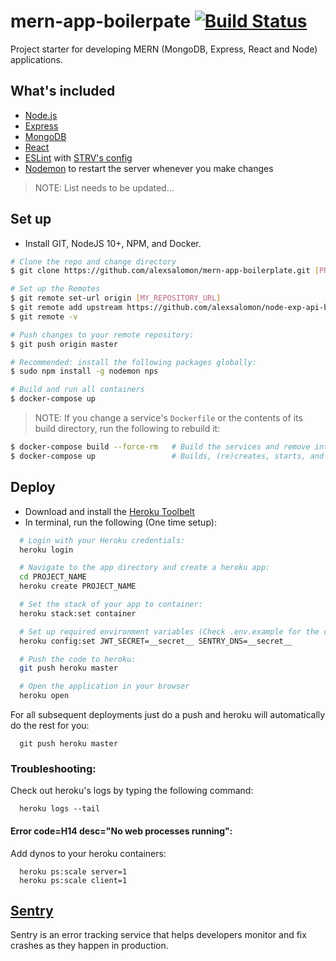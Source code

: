 # mern-app-boilerpate [![Build Status](https://travis-ci.com/alexsalomon/node-exp-api-boilerplate.svg?token=LHLxJdxYMwqFf4gT1Rm9&branch=master)](https://travis-ci.com/alexsalomon/node-exp-api-boilerplate)

Project starter for developing MERN (MongoDB, Express, React and Node) applications.

## What's included

- [Node.js](https://nodejs.org/en/)
- [Express](https://expressjs.com/)
- [MongoDB](https://www.mongodb.com/)
- [React](https://reactjs.org/)
- [ESLint](https://eslint.org/) with [STRV's config](https://github.com/strvcom/eslint-config-javascript)
- [Nodemon](https://github.com/remy/nodemon) to restart the server whenever you make changes

> NOTE: List needs to be updated...

## Set up
* Install GIT, NodeJS 10+, NPM, and Docker.
```sh
# Clone the repo and change directory
$ git clone https://github.com/alexsalomon/mern-app-boilerplate.git [PROJECT_NAME] && cd [PROJECT_NAME]

# Set up the Remotes
$ git remote set-url origin [MY_REPOSITORY_URL]
$ git remote add upstream https://github.com/alexsalomon/node-exp-api-boilerplate.git
$ git remote -v

# Push changes to your remote repository:
$ git push origin master

# Recommended: install the following packages globally:
$ sudo npm install -g nodemon nps

# Build and run all containers
$ docker-compose up
```

> NOTE: If you change a service's `Dockerfile` or the contents of its build directory, run the following to rebuild it:

```sh
$ docker-compose build --force-rm   # Build the services and remove intermediate containers
$ docker-compose up                 # Builds, (re)creates, starts, and attaches to containers for a service.
```

## Deploy
* Download and install the [Heroku Toolbelt](https://devcenter.heroku.com/articles/heroku-cli)
* In terminal, run the following (One time setup):
```sh
  # Login with your Heroku credentials:
  heroku login

  # Navigate to the app directory and create a heroku app:
  cd PROJECT_NAME
  heroku create PROJECT_NAME

  # Set the stack of your app to container:
  heroku stack:set container

  # Set up required environment variables (Check .env.example for the complete list):
  heroku config:set JWT_SECRET=__secret__ SENTRY_DNS=__secret__

  # Push the code to heroku:
  git push heroku master

  # Open the application in your browser
  heroku open
```

For all subsequent deployments just do a push and heroku will automatically do the rest for you:
```
  git push heroku master
```

### Troubleshooting:
Check out heroku's logs by typing the following command:
```
  heroku logs --tail
```

#### Error code=H14 desc="No web processes running":
Add dynos to your heroku containers:
```
  heroku ps:scale server=1
  heroku ps:scale client=1
```

## [Sentry](https://sentry.io/)
Sentry is an error tracking service that helps developers monitor and fix crashes as they happen in production.
